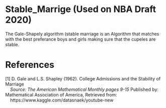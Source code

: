 # Stable_Marrige (Used on NBA Draft 2020)
The Gale-Shapely algorithm (stable marriage is an Algorithm that matches with the best preferance boys and girls making sure that the cupeles are stable.


# References
<p> [1] D. Gale and L.S. Shapley (1962). College Admissions and the Stability of Marriage <br>
&nbsp;&nbsp;&nbsp;&nbsp;<i>Source: The American Mathematical Monthly pages 9-15 </i> Published by: Mathematical Association of America, Retrieved from:<br> &nbsp;&nbsp;&nbsp;&nbsp;https://www.kaggle.com/datasnaek/youtube-new </p>
